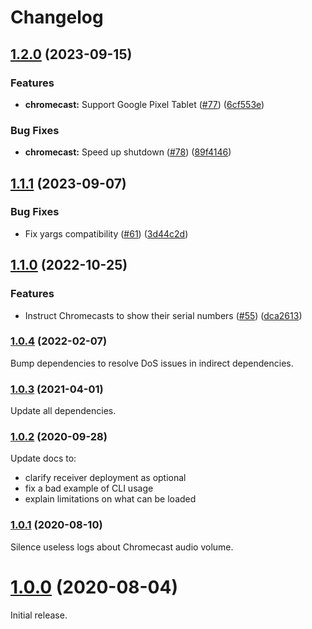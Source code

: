 # Changelog

## [1.2.0](https://github.com/shaka-project/generic-webdriver-server/compare/chromecast-webdriver-server-v1.1.1...chromecast-webdriver-server-v1.2.0) (2023-09-15)


### Features

* **chromecast:** Support Google Pixel Tablet ([#77](https://github.com/shaka-project/generic-webdriver-server/issues/77)) ([6cf553e](https://github.com/shaka-project/generic-webdriver-server/commit/6cf553ed90fd7c4fe73e7faba2be295455eaeb8a))


### Bug Fixes

* **chromecast:** Speed up shutdown ([#78](https://github.com/shaka-project/generic-webdriver-server/issues/78)) ([89f4146](https://github.com/shaka-project/generic-webdriver-server/commit/89f4146d599bda3e93ac83a2d45c1dcb2da6a4e8))

## [1.1.1](https://github.com/shaka-project/generic-webdriver-server/compare/chromecast-webdriver-server-v1.1.0...chromecast-webdriver-server-v1.1.1) (2023-09-07)


### Bug Fixes

* Fix yargs compatibility ([#61](https://github.com/shaka-project/generic-webdriver-server/issues/61)) ([3d44c2d](https://github.com/shaka-project/generic-webdriver-server/commit/3d44c2d52e5b992d220323b425b1d6229bc3675b))

## [1.1.0](https://github.com/shaka-project/generic-webdriver-server/compare/chromecast-webdriver-server-v1.0.4...chromecast-webdriver-server-v1.1.0) (2022-10-25)


### Features

* Instruct Chromecasts to show their serial numbers ([#55](https://github.com/shaka-project/generic-webdriver-server/issues/55)) ([dca2613](https://github.com/shaka-project/generic-webdriver-server/commit/dca2613bca83de4f7d70737d32f41010887a7629))

### [1.0.4](https://github.com/shaka-project/generic-webdriver-server/compare/chromecast-webdriver-server-v1.0.3...chromecast-webdriver-server-v1.0.4) (2022-02-07)

Bump dependencies to resolve DoS issues in indirect dependencies.

### [1.0.3](https://github.com/shaka-project/generic-webdriver-server/compare/chromecast-webdriver-server-v1.0.2...chromecast-webdriver-server-v1.0.3) (2021-04-01)

Update all dependencies.

### [1.0.2](https://github.com/shaka-project/generic-webdriver-server/compare/chromecast-webdriver-server-v1.0.1...chromecast-webdriver-server-v1.0.2) (2020-09-28)

Update docs to:
 - clarify receiver deployment as optional
 - fix a bad example of CLI usage
 - explain limitations on what can be loaded

### [1.0.1](https://github.com/shaka-project/generic-webdriver-server/compare/chromecast-webdriver-server-v1.0.0...chromecast-webdriver-server-v1.0.1) (2020-08-10)

Silence useless logs about Chromecast audio volume.

# [1.0.0](https://github.com/shaka-project/generic-webdriver-server/commit/72100d7dffb4997d47360d5f0d81ae1409d6200b) (2020-08-04)

Initial release.
